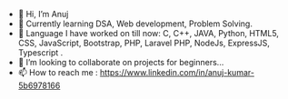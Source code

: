 - 👋 Hi, I’m Anuj
- 🌱 Currently learning DSA, Web development, Problem Solving.
- 👀 Language I have worked on till now:  C, C++, JAVA, Python, HTML5, CSS, JavaScript, Bootstrap, PHP, Laravel PHP, NodeJs, ExpressJS, Typescript .
- 💞️ I’m looking to collaborate on projects for beginners...
- 📫 How to reach me : https://www.linkedin.com/in/anuj-kumar-5b6978166

<!---
its-anuj-here/its-anuj-here is a ✨ special ✨ repository because its `README.md` (this file) appears on your GitHub profile.
You can click the Preview link to take a look at your changes.
--->
